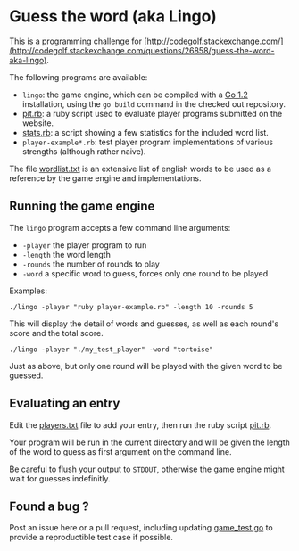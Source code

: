 # Guess the word (aka Lingo) #

This is a programming challenge for [http://codegolf.stackexchange.com/](http://codegolf.stackexchange.com/questions/26858/guess-the-word-aka-lingo).

The following programs are available:

- `lingo`: the game engine, which can be compiled with a [Go 1.2](http://golang.org/) installation, using the `go build` command in the checked out repository.
- [pit.rb](pit.rb): a ruby script used to evaluate player programs submitted on the website.
- [stats.rb](stats.rb): a script showing a few statistics for the included word list.
- `player-example*.rb`: test player program implementations of various strengths (although rather naive).

The file [wordlist.txt](wordlist.txt) is an extensive list of english words to be used as a reference by the game engine and implementations.

## Running the game engine ##

The `lingo` program accepts a few command line arguments:

- `-player` the player program to run
- `-length` the word length
- `-rounds` the number of rounds to play
- `-word` a specific word to guess, forces only one round to be played

Examples:

    ./lingo -player "ruby player-example.rb" -length 10 -rounds 5

This will display the detail of words and guesses, as well as each round's score and the total score.

    ./lingo -player "./my_test_player" -word "tortoise"

Just as above, but only one round will be played with the given word to be guessed.

## Evaluating an entry ##

Edit the [players.txt](players.txt) file to add your entry, then run the ruby script [pit.rb](pit.rb).

Your program will be run in the current directory and will be given the length of the word to guess as first argument on the command line.

Be careful to flush your output to `STDOUT`, otherwise the game engine might wait for guesses indefinitly.

## Found a bug ? ##

Post an issue here or a pull request, including updating [game_test.go](game_test.go) to provide a reproductible test case if possible.
